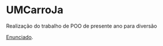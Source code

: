 # UMCarroJa
Realização do trabalho de POO de presente ano para diversão

[Enunciado](https://github.com/hf97/UMCarroJa/blob/master/POO-TP_1819_vf_167946.pdf).
